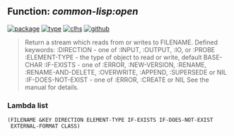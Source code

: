 ## Function: ***common-lisp:open***
[![package](https://img.shields.io/badge/Package-COMMON--LISP-5f9ea0.svg?style=social&colorA=999999)](../) [![type](https://img.shields.io/badge/Type-Function-5f9ea0.svg?style=social&colorA=999999)](../#function) [![clhs](https://img.shields.io/badge/CLHS-OPEN-5f9ea0.svg?style=social&colorA=999999)](http://www.lispworks.com/documentation/HyperSpec/Body/f_open.htm) [![github](https://img.shields.io/badge/GitHub-View_the_source-5f9ea0.svg?style=social&colorA=999999&logo=github)](https://github.com/sbcl/sbcl/blob/master/src/code/fd-stream.lisp/) 

> Return a stream which reads from or writes to FILENAME.
> Defined keywords:
> :DIRECTION - one of :INPUT, :OUTPUT, :IO, or :PROBE
> :ELEMENT-TYPE - the type of object to read or write, default BASE-CHAR
> :IF-EXISTS - one of :ERROR, :NEW-VERSION, :RENAME, :RENAME-AND-DELETE,
> :OVERWRITE, :APPEND, :SUPERSEDE or NIL
> :IF-DOES-NOT-EXIST - one of :ERROR, :CREATE or NIL
> See the manual for details.

### Lambda list
```
(FILENAME &KEY DIRECTION ELEMENT-TYPE IF-EXISTS IF-DOES-NOT-EXIST
 EXTERNAL-FORMAT CLASS)
```
